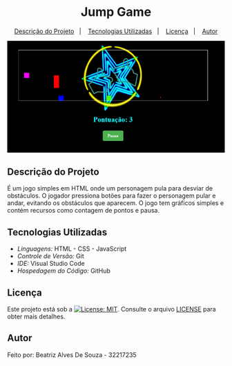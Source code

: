 <h1 align="center"> Jump Game </h1>

<p align="center">
  <a href="#descrição-do-projeto">Descrição do Projeto</a>&nbsp;&nbsp;&nbsp;|&nbsp;&nbsp;&nbsp;
  <a href="#tecnologias-utilizadas">Tecnologias Utilizadas</a>&nbsp;&nbsp;&nbsp;|&nbsp;&nbsp;&nbsp;
  <a href="#licença">Licença</a>&nbsp;&nbsp;&nbsp;|&nbsp;&nbsp;&nbsp;
  <a href="#autor">Autor</a>
</p>

<p align="center">
  <img src="./assets/IMG/designFinal.png" alt="Design Final">
</p>

## Descrição do Projeto

É um jogo simples em HTML onde um personagem pula para desviar de obstáculos. O jogador pressiona botões para fazer o personagem pular e andar, evitando os obstáculos que aparecem. O jogo tem gráficos simples e contém recursos como contagem de pontos e pausa.

## Tecnologias Utilizadas

- _Linguagens:_ HTML - CSS - JavaScript
- _Controle de Versão:_ Git
- _IDE:_ Visual Studio Code
- _Hospedagem do Código:_ GitHub

## Licença

Este projeto está sob a [![License: MIT](https://img.shields.io/badge/License-MIT-blue.svg)](./LICENSE). Consulte o arquivo [LICENSE](./LICENSE) para obter mais detalhes.

## Autor

Feito por:
Beatriz Alves De Souza - 32217235
